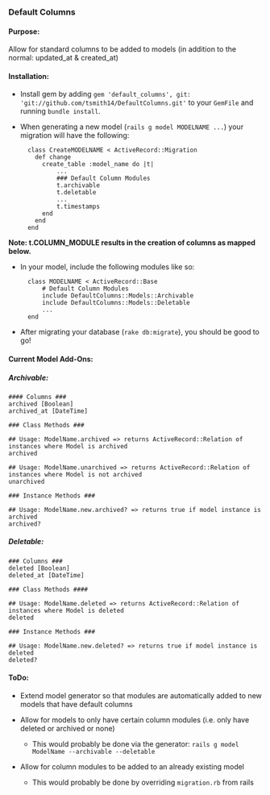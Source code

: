 ### Default Columns

#### Purpose: 
Allow for standard columns to be added to models (in addition to the normal: updated_at & created_at)

#### Installation:

* Install gem by adding `gem 'default_columns', git: 'git://github.com/tsmith14/DefaultColumns.git'` to your `GemFile` and running `bundle install`.

* When generating a new model (`rails g model MODELNAME ...`) your migration will have the following:

		class CreateMODELNAME < ActiveRecord::Migration
		  def change
		    create_table :model_name do |t|
			    ...		
			    ### Default Column Modules
			    t.archivable
			    t.deletable
			    ...
		    	t.timestamps
		    end
		  end
		end

	
**Note: t.COLUMN_MODULE results in the creation of columns as mapped below.** 

* In your model, include the following modules like so:


		class MODELNAME < ActiveRecord::Base
			# Default Column Modules
			include DefaultColumns::Models::Archivable
			include DefaultColumns::Models::Deletable
			...
		end


* After migrating your database (`rake db:migrate`), you should be good to go!



#### Current Model Add-Ons:

##### Archivable:
	
	#### Columns ###
	archived [Boolean]
	archived_at [DateTime]
	
	### Class Methods ###
	
	## Usage: ModelName.archived => returns ActiveRecord::Relation of instances where Model is archived
	archived
	
	## Usage: ModelName.unarchived => returns ActiveRecord::Relation of instances where Model is not archived
	unarchived
	
	### Instance Methods ###
	
	## Usage: ModelName.new.archived? => returns true if model instance is archived
	archived?

	
##### Deletable:
	
	### Columns ###
	deleted [Boolean]
	deleted_at [DateTime]
	
	### Class Methods ####
	
	## Usage: ModelName.deleted => returns ActiveRecord::Relation of instances where Model is deleted
	deleted
	
	### Instance Methods ###
	
	## Usage: ModelName.new.deleted? => returns true if model instance is deleted
	deleted?
	
	
	
	
#### ToDo:

* Extend model generator so that modules are automatically added to new models that have default columns

* Allow for models to only have certain column modules (i.e. only have deleted or archived or none)
	* This would probably be done via the generator: `rails g model ModelName --archivable --deletable`

* Allow for column modules to be added to an already existing model
	* This would probably be done by overriding `migration.rb` from rails